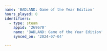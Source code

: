 ```yaml
---
name: 'BADLAND: Game of the Year Edition'
hours_played: 0
identifiers:
  - type: steam
    appid: '269670'
    name: 'BADLAND: Game of the Year Edition'
    synced_on: '2024-07-04'

---
```

